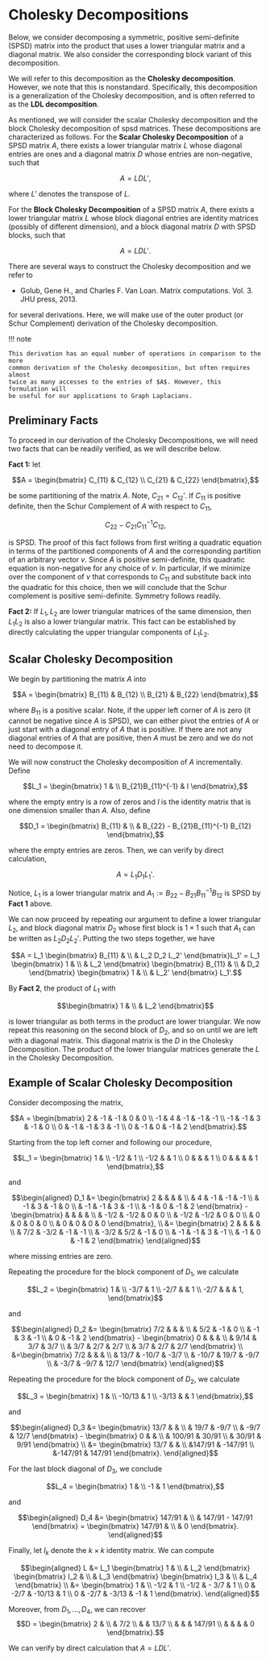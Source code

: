 # Cholesky Decompositions

Below, we consider decomposing a symmetric, positive semi-definite (SPSD) matrix
into the product that uses a lower triangular matrix and a diagonal matrix. We
also consider the corresponding block variant of this decomposition.

We will refer to this decomposition as the **Cholesky decomposition**. However,
we note that this is nonstandard. Specifically, this decomposition is a
generalization of the Cholesky decomposition, and is often referred to as the
**LDL decomposition**.

As mentioned, we will consider the scalar Cholesky decomposition and the block
Cholesky decomposition of spsd matrices. These decompositions are characterized
as follows. For the **Scalar Cholesky Decomposition** of a SPSD matrix $A$,
there exists a lower triangular matrix $L$ whose diagonal entries are ones and
a diagonal matrix $D$ whose entries are non-negative, such that

$$A = LDL',$$

where $L'$ denotes the transpose of $L$.

For the **Block Cholesky Decomposition** of a SPSD matrix $A$, there exists a
lower triangular matrix $L$ whose block diagonal entries are identity matrices
(possibly of different dimension), and a block diagonal matrix $D$ with SPSD
blocks, such that

$$A = LDL'.$$

There are several ways to construct the Cholesky decomposition and we refer to

- Golub, Gene H., and Charles F. Van Loan. Matrix computations. Vol. 3. JHU press, 2013.

for several derivations. Here, we will make use of the outer product (or Schur
Complement) derivation of the Cholesky decomposition.

!!! note

    This derivation has an equal number of operations in comparison to the more
    common derivation of the Cholesky decomposition, but often requires almost
    twice as many accesses to the entries of $A$. However, this formulation will
    be useful for our applications to Graph Laplacians.

## Preliminary Facts

To proceed in our derivation of the Cholesky Decompositions, we will need two
facts that can be readily verified, as we will describe below.

**Fact 1:** let

$$A = \begin{bmatrix}
C_{11} & C_{12} \\
C_{21} & C_{22}
\end{bmatrix},$$

be some partitioning of the matrix $A$. Note, $C_{21} = C_{12}'$. If $C_{11}$ is
positive definite, then the Schur Complement of $A$ with respect to $C_{11}$,

$$C_{22} - C_{21}C_{11}^{-1}C_{12},$$

is SPSD. The proof of this fact follows from first writing a quadratic equation
in terms of the partitioned components of $A$ and the corresponding partition of
an arbitrary vector $v$. Since $A$ is positive semi-definite, this quadratic
equation is non-negative for any choice of $v$. In particular, if we minimize
over the component of $v$ that corresponds to $C_{11}$ and substitute back into
the quadratic for this choice, then we will conclude that the Schur complement
is positive semi-definite. Symmetry follows readily.

**Fact 2:** If $L_1, L_2$ are lower triangular matrices of the same dimension,
then $L_1L_2$ is also a lower triangular matrix. This fact can be established by
directly calculating the upper triangular components of $L_1L_2$.

## Scalar Cholesky Decomposition  

We begin by partitioning the matrix $A$ into

$$A = \begin{bmatrix}
B_{11} & B_{12} \\
B_{21} & B_{22}
\end{bmatrix},$$

where $B_{11}$ is a positive scalar. Note, if the upper left corner of $A$ is
zero (it cannot be negative since $A$ is SPSD), we can either pivot the entries
of $A$ or just start with a diagonal entry of $A$ that is positive. If there are
not any diagonal entries of $A$ that are positive, then $A$ must be zero and we
do not need to decompose it.

We will now construct the Cholesky decomposition of $A$ incrementally. Define

$$L_1 = \begin{bmatrix}
1 & \\
B_{21}B_{11}^{-1} & I
\end{bmatrix},$$

where the empty entry is a row of zeros and $I$ is the identity matrix that is
one dimension smaller than $A$. Also, define

$$D_1 = \begin{bmatrix}
B_{11} & \\
   & B_{22} - B_{21}B_{11}^{-1} B_{12}
\end{bmatrix},$$

where the empty entries are zeros. Then, we can verify by direct calculation,

$$A = L_1 D_1 L_1'.$$

Notice, $L_1$ is a lower triangular matrix and $A_1 := B_{22} - B_{21}B_{11}^{-1} B_{12}$ is SPSD by **Fact 1** above.

We can now proceed by repeating our argument to define a lower triangular $L_2$,
and block diagonal matrix $D_2$ whose first block is $1 \times 1$ such that $A_1$
can be written as $L_2 D_2 L_2'$. Putting the two steps together, we have

$$A = L_1 \begin{bmatrix}
B_{11} & \\
    & L_2 D_2 L_2'
\end{bmatrix}L_1' =
L_1 \begin{bmatrix}
1 & \\
 & L_2
\end{bmatrix}
\begin{bmatrix}
B_{11} & \\
    & D_2
\end{bmatrix}
\begin{bmatrix}
1 & \\
    & L_2'
\end{bmatrix}
L_1'.$$

By **Fact 2**, the product of $L_1$ with

$$\begin{bmatrix}
1 & \\
& L_2
\end{bmatrix}$$

is lower triangular as both terms in the product are lower triangular. We now
repeat this reasoning on the second block of $D_2$, and so on until we are left
with a diagonal matrix. This diagonal matrix is the $D$ in the Cholesky
Decomposition. The product of the lower triangular matrices generate the $L$ in
the Cholesky Decomposition.

## Example of Scalar Cholesky Decomposition

Consider decomposing the matrix,

$$A = \begin{bmatrix}
2 & -1 & -1 & 0 & 0 \\
-1 & 4 & -1 & -1 & -1 \\
-1 & -1 & 3 & -1 & 0 \\
0 & -1 & -1 & 3 & -1 \\
0 & -1 & 0 & -1 & 2
\end{bmatrix}.$$

Starting from the top left corner and following our procedure,

$$L_1 = \begin{bmatrix}
1 & \\
-1/2 & 1 \\
-1/2 & & 1 \\
 0 & & & 1 \\
 0 & & & & 1
\end{bmatrix},$$

and

$$\begin{aligned}
D_1 &= \begin{bmatrix}
2 &  &  &  &  \\
 & 4 & -1 & -1 & -1 \\
 & -1 & 3 & -1 & 0 \\
 & -1 & -1 & 3 & -1 \\
 & -1 & 0 & -1 & 2
\end{bmatrix} - \begin{bmatrix}
 &  &  &  &  \\
 & -1/2 & -1/2 & 0 & 0 \\
 & -1/2 & -1/2 & 0 & 0 \\
 & 0 & 0 & 0 & 0 \\
 & 0 & 0 & 0 & 0
\end{bmatrix}, \\
&= \begin{bmatrix}
2 &  &  &  &  \\
 & 7/2 & -3/2 & -1 & -1 \\
 & -3/2 & 5/2 & -1 & 0 \\
 & -1 & -1 & 3 & -1 \\
 & -1 & 0 & -1 & 2
\end{bmatrix}
\end{aligned}$$

where missing entries are zero.

Repeating the procedure for the block component of $D_1$, we calculate

$$L_2 = \begin{bmatrix}
1 & \\
-3/7 & 1 \\
-2/7 & & 1 \\
-2/7 & & & 1,
\end{bmatrix}$$

and

$$\begin{aligned}
D_2 &= \begin{bmatrix}
7/2 & & & \\
&  5/2 & -1 & 0 \\
&  -1 & 3 & -1 \\
&  0 & -1 & 2
\end{bmatrix} -
\begin{bmatrix}
0 & & & \\
  & 9/14 & 3/7 & 3/7 \\
  & 3/7 & 2/7 & 2/7 \\
  & 3/7 & 2/7 & 2/7
\end{bmatrix} \\
&=\begin{bmatrix}
7/2 & & & \\
&  13/7 & -10/7 & -3/7 \\
&  -10/7 & 19/7 & -9/7 \\
&  -3/7 & -9/7 & 12/7
\end{bmatrix}
\end{aligned}$$

Repeating the procedure for the block component of $D_2$, we calculate

$$L_3 = \begin{bmatrix}
1 & \\
-10/13 & 1 \\
-3/13 & & 1
\end{bmatrix},$$

and

$$\begin{aligned}
D_3 &= \begin{bmatrix}
13/7 & & \\
 & 19/7 & -9/7 \\
 & -9/7 & 12/7
\end{bmatrix} - \begin{bmatrix}
0 & & \\
  & 100/91 & 30/91 \\
  & 30/91 & 9/91
\end{bmatrix} \\
&= \begin{bmatrix}
13/7 & &  \\
&147/91 & -147/91 \\
&-147/91 & 147/91
\end{bmatrix}.
\end{aligned}$$

For the last block diagonal of $D_3$, we conclude

$$L_4 = \begin{bmatrix}
1 & \\
-1 & 1
\end{bmatrix},$$

and

$$\begin{aligned}
D_4 &= \begin{bmatrix}
147/91 &  \\
 & 147/91 - 147/91
\end{bmatrix} = \begin{bmatrix}
147/91 & \\
 & 0
\end{bmatrix}.
\end{aligned}$$

Finally, let $I_k$ denote the $k \times k$ identity matrix. We can compute

$$\begin{aligned}
L &= L_1 \begin{bmatrix}
1 & \\
  & L_2
\end{bmatrix} \begin{bmatrix}
I_2 & \\
  & L_3
\end{bmatrix} \begin{bmatrix}
I_3 & \\
  & L_4
\end{bmatrix} \\
&= \begin{bmatrix}
1 & \\
-1/2 & 1 \\
-1/2 & - 3/7 & 1 \\
0 & -2/7 & -10/13 & 1 \\
0 & -2/7 & -3/13 & -1 & 1
\end{bmatrix}.
\end{aligned}$$

Moreover, from $D_1,\ldots,D_4$, we can recover
$$D = \begin{bmatrix}
2 & \\
  & 7/2 \\
  & & 13/7 \\
  & & & 147/91 \\
  & & & & 0
\end{bmatrix}.$$

We can verify by direct calculation that $A = LDL'$.
